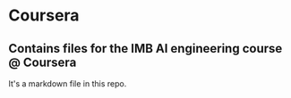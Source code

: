 # Coursera

## Contains files for the IMB AI engineering course @ Coursera

It's a markdown file in this repo.
